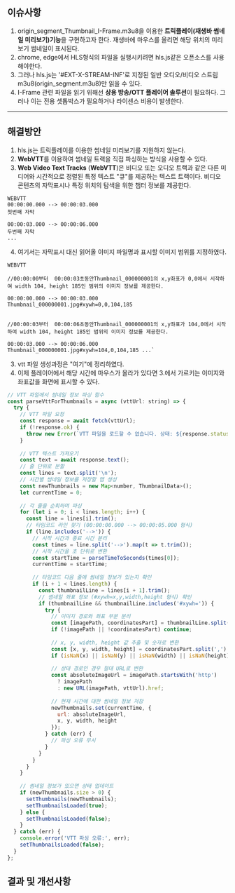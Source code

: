 ## 이슈사항
1. origin_segment_Thumbnail_I-Frame.m3u8을 이용한 **트릭플레이(재생바 썸네일 미리보기)기능**을 구현하고자 한다. 재생바에 마우스를 올리면 해당 위치의 미리보기 썸네일이 표시된다.
2. chrome, edge에서 HLS형식의 파일을 실행시키려면 hls.js같은 오픈소스를 사용해야한다.
3. 그러나 hls.js는 '#EXT-X-STREAM-INF'로 지정된 일반 오디오/비디오 스트림m3u8(origin_segment.m3u8)만 읽을 수 있다.
4. I-Frame 관련 파일을 읽기 위해선 **상용 방송/OTT 플레이어 솔루션**이 필요하다. 그러나 이는 전용 셋톱박스가 필요하거나 라이센스 비용이 발생한다.
---
## 해결방안
1. hls.js는 트릭플레이를 이용한 썸네일 미리보기를 지원하지 않는다. 
2. **WebVTT**를 이용하여 썸네일 트랙을 직접 파싱하는 방식을 사용할 수 있다.
3. **Web Video Text Tracks** (**WebVTT**)은 비디오 또는 오디오 트랙과 같은 다른 미디어와 시간적으로 정렬된 특정 텍스트 "큐"를 제공하는 텍스트 트랙이다. 비디오 콘텐츠의 자막표시나 특정 위치의 탐색을 위한 챕터 정보를 제공한다.
```
WEBVTT 
00:00:00.000 --> 00:00:03.000 
첫번째 자막

00:00:03.000 --> 00:00:06.000
두번째 자막
...
```

4. 여기서는 자막표시 대신 읽어올 이미지 파일명과 표시할 이미지 범위를 지정하였다.
```text
WEBVTT 

//00:00:00부터  00:00:03초동안Thumbnail_000000001의 x,y좌표가 0,0에서 시작하여 width 104, height 185인 범위의 이미지 정보를 제공한다.

00:00:00.000 --> 00:00:03.000 
Thumbnail_000000001.jpg#xywh=0,0,104,185 


//00:00:03부터  00:00:06초동안Thumbnail_000000001의 x,y좌표가 104,0에서 시작하여 width 104, height 185인 범위의 이미지 정보를 제공한다.

00:00:03.000 --> 00:00:06.000 
Thumbnail_000000001.jpg#xywh=104,0,104,185 ...`

```
 
 3. vtt 파일 생성과정은 "여기"에 정리하였다.
 4. 이제 플레이어에서 해당 시간에 마우스가 올라가 있다면 3.에서 가르키는 이미지와 좌표값을 화면에 표시할 수 있다.

```js
// VTT 파일에서 썸네일 정보 파싱 함수  
const parseVttForThumbnails = async (vttUrl: string) => {  
  try {  
    // VTT 파일 요청  
    const response = await fetch(vttUrl);  
    if (!response.ok) {  
      throw new Error(`VTT 파일을 로드할 수 없습니다. 상태: ${response.status}`);  
    }  
  
    // VTT 텍스트 가져오기  
    const text = await response.text();  
    // 줄 단위로 분할  
    const lines = text.split('\n');  
    // 시간별 썸네일 정보를 저장할 맵 생성  
    const newThumbnails = new Map<number, ThumbnailData>();  
    let currentTime = 0;  
  
    // 각 줄을 순회하며 파싱  
    for (let i = 0; i < lines.length; i++) {  
      const line = lines[i].trim();  
      // 타임코드 라인 찾기 (00:00:00.000 --> 00:00:05.000 형식)  
      if (line.includes('-->')) {  
        // 시작 시간과 종료 시간 분리  
        const times = line.split('-->').map(t => t.trim());  
        // 시작 시간을 초 단위로 변환  
        const startTime = parseTimeToSeconds(times[0]);  
        currentTime = startTime;  
          
        // 타임코드 다음 줄에 썸네일 정보가 있는지 확인  
        if (i + 1 < lines.length) {  
          const thumbnailLine = lines[i + 1].trim();  
          // 썸네일 좌표 정보 (#xywh=x,y,width,height 형식) 확인  
          if (thumbnailLine && thumbnailLine.includes('#xywh=')) {  
            try {  
              // 이미지 경로와 좌표 부분 분리  
              const [imagePath, coordinatesPart] = thumbnailLine.split('#xywh=');  
              if (!imagePath || !coordinatesPart) continue;  
                
              // x, y, width, height 값 추출 및 숫자로 변환  
              const [x, y, width, height] = coordinatesPart.split(',').map(Number);  
              if (isNaN(x) || isNaN(y) || isNaN(width) || isNaN(height)) continue;  
                
              // 상대 경로인 경우 절대 URL로 변환  
              const absoluteImageUrl = imagePath.startsWith('http')  
                ? imagePath  
                : new URL(imagePath, vttUrl).href;  
                  
              // 현재 시간에 대한 썸네일 정보 저장  
              newThumbnails.set(currentTime, {  
                url: absoluteImageUrl,  
                x, y, width, height  
              });  
            } catch (err) {  
              // 파싱 오류 무시  
            }  
          }  
        }  
      }  
    }  
      
    // 썸네일 정보가 있으면 상태 업데이트  
    if (newThumbnails.size > 0) {  
      setThumbnails(newThumbnails);  
      setThumbnailsLoaded(true);  
    } else {  
      setThumbnailsLoaded(false);  
    }  
  } catch (err) {  
    console.error('VTT 파싱 오류:', err);  
    setThumbnailsLoaded(false);  
  }  
};
```

## 결과 및 개선사항


